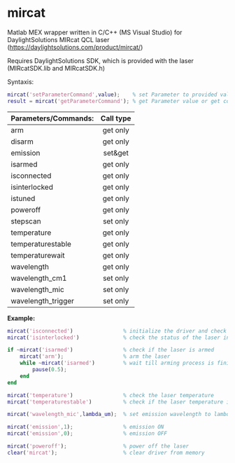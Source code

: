 # mircat
Matlab MEX wrapper written in C/C++ (MS Visual Studio) for DaylightSolutions MIRcat QCL laser (https://daylightsolutions.com/product/mircat/)

Requires DaylightSolutions SDK, which is provided with the laser (MIRcatSDK.lib and MIRcatSDK.h)

Syntaxis:
~~~Matlab
mircat('setParameterCommand',value); 	% set Parameter to provided value or execute command
result = mircat('getParameterCommand');	% get Parameter value or get command output
~~~

| Parameters/Commands:		| Call type |
| :---						| :----:	|
| arm						| get only	|
| disarm					| get only	|
| emission					| set&get	|
| isarmed					| get only	|
| isconnected				| get only	|
| isinterlocked				| get only	|
| istuned					| get only	|
| poweroff					| get only	|
| stepscan					| set only	|
| temperature				| get only	|
| temperaturestable			| get only	|
| temperaturewait			| get only	|
| wavelength				| get only	|
| wavelength_cm1			| set only	|
| wavelength_mic			| set only	|
| wavelength_trigger		| set only	|


**Example:**
~~~Matlab
mircat('isconnected')                % initialize the driver and check connection to the laser`
mircat('isinterlocked')              % check the status of the laser interlock

if ~mircat('isarmed')                % check if the laser is armed
	mircat('arm');                   % arm the laser
	while ~mircat('isarmed')         % wait till arming process is finished
		pause(0.5);
	end
end

mircat('temperature')                % check the laser temperature
mircat('temperaturestable')          % check if the laser temperature is is stable

mircat('wavelength_mic',lambda_um);  % set emission wavelength to lambda_um (in microns)

mircat('emission',1);                % emission ON
mircat('emission',0);                % emission OFF

mircat('poweroff');                  % power off the laser
clear('mircat');                     % clear driver from memory
~~~